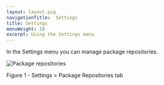 ```yaml
---
layout: layout.pug
navigationTitle:  Settings
title: Settings
menuWeight: 10
excerpt: Using the Settings menu
---
```


In the Settings menu you can manage package repositories.



![Package repositories](/mesosphere/dcos/1.12/img/GUI-Settings-EE-Package_Repositories-1_12.png)

Figure 1 - Settings > Package Repositories tab
